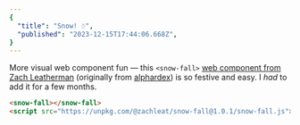 ```yaml
---
{
  "title": "Snow! ☃️",
  "published": "2023-12-15T17:44:06.668Z",
}
---
```


More visual web component fun — this `<snow-fall>` [web component from Zach Leatherman](https://www.zachleat.com/web/snow-fall/) (originally from [alphardex](https://codepen.io/alphardex/pen/dyPorwJ)) is so festive and easy. I _had_ to add it for a few months.

```html
<snow-fall></snow-fall>
<script src="https://unpkg.com/@zachleat/snow-fall@1.0.1/snow-fall.js"></script>
```

<snow-fall></snow-fall>

<script src="https://unpkg.com/@zachleat/snow-fall@1.0.1/snow-fall.js"></script>
